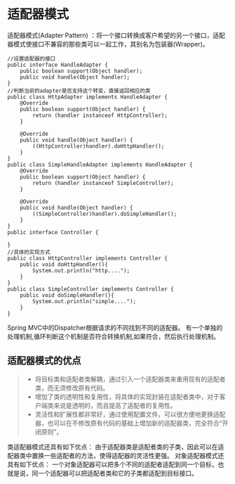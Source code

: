 # 适配器模式
适配器模式(Adapter Pattern) ：将一个接口转换成客户希望的另一个接口，适配器模式使接口不兼容的那些类可以一起工作，其别名为包装器(Wrapper)。
```
//设置适配器的接口
public interface HandleAdapter {
    public boolean support(Object handler);
    public void handle(Object handler);
}
//判断当前的adapter是否支持这个转变，直接返回相应的类
public class HttpAdapter implements HandleAdapter {
    @Override
    public boolean support(Object handler) {
        return (handler instanceof HttpController);
    }

    @Override
    public void handle(Object handler) {
        ((HttpController)handler).doHttpHandler();
    }
}
public class SimpleHandleAdapter implements HandleAdapter {
    @Override
    public boolean support(Object handler) {
        return (handler instanceof SimpleController);
    }

    @Override
    public void handle(Object handler) {
        ((SimpleController)handler).doSimpleHandler();
    }
}
public interface Controller {

}
//具体的实现方式
public class HttpController implements Controller {
    public void doHttpHandler(){
        System.out.println("http....");
    }
}
public class SimpleController implements Controller {
    public void doSimpleHandler(){
        System.out.println("simple....");
    }
}
```
Spring MVC中的Dispatcher根据请求的不同找到不同的适配器。
有一个单独的处理机制,循环判断这个机制是否符合转换机制,如果符合，然后执行处理机制。

## 适配器模式的优点
>* 将目标类和适配者类解耦，通过引入一个适配器类来重用现有的适配者类，而无须修改原有代码。
>* 增加了类的透明性和复用性，将具体的实现封装在适配者类中，对于客户端类来说是透明的，而且提高了适配者的复用性。
>* 灵活性和扩展性都非常好，通过使用配置文件，可以很方便地更换适配器，也可以在不修改原有代码的基础上增加新的适配器类，完全符合“开闭原则”。

类适配器模式还具有如下优点：
由于适配器类是适配者类的子类，因此可以在适配器类中置换一些适配者的方法，使得适配器的灵活性更强。
对象适配器模式还具有如下优点：
一个对象适配器可以把多个不同的适配者适配到同一个目标，也就是说，同一个适配器可以把适配者类和它的子类都适配到目标接口。
